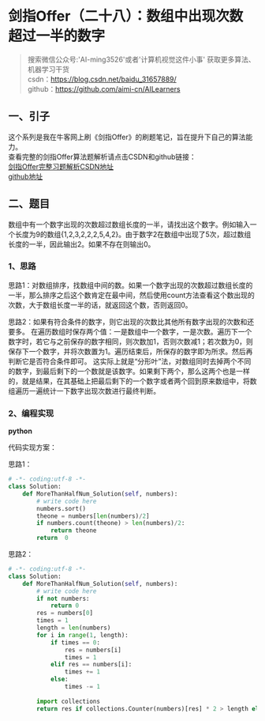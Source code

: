 # 剑指Offer（二十八）：数组中出现次数超过一半的数字

> 搜索微信公众号:'AI-ming3526'或者'计算机视觉这件小事' 获取更多算法、机器学习干货  
> csdn：https://blog.csdn.net/baidu_31657889/  
> github：https://github.com/aimi-cn/AILearners

## 一、引子

这个系列是我在牛客网上刷《剑指Offer》的刷题笔记，旨在提升下自己的算法能力。  
查看完整的剑指Offer算法题解析请点击CSDN和github链接：  
[剑指Offer完整习题解析CSDN地址](https://blog.csdn.net/baidu_31657889/article/category/9059648)  
[github地址](https://github.com/aimi-cn/AILearners/tree/master/blog/Algorithm/jianzhi_offer)

## 二、题目

数组中有一个数字出现的次数超过数组长度的一半，请找出这个数字。例如输入一个长度为9的数组{1,2,3,2,2,2,5,4,2}。由于数字2在数组中出现了5次，超过数组长度的一半，因此输出2。如果不存在则输出0。

### 1、思路

思路1：对数组排序，找数组中间的数。如果一个数字出现的次数超过数组长度的一半，那么排序之后这个数肯定在最中间，然后使用count方法查看这个数出现的次数，大于数组长度一半的话，就返回这个数，否则返回0。

思路2：如果有符合条件的数字，则它出现的次数比其他所有数字出现的次数和还要多。
在遍历数组时保存两个值：一是数组中一个数字，一是次数。遍历下一个数字时，若它与之前保存的数字相同，则次数加1，否则次数减1；若次数为0，则保存下一个数字，并将次数置为1。遍历结束后，所保存的数字即为所求。然后再判断它是否符合条件即可。
这实际上就是“分形叶”法，对数组同时去掉两个不同的数字，到最后剩下的一个数就是该数字。如果剩下两个，那么这两个也是一样的，就是结果，在其基础上把最后剩下的一个数字或者两个回到原来数组中，将数组遍历一遍统计一下数字出现次数进行最终判断。

### 2、编程实现

**python**

代码实现方案：

思路1：

```python
# -*- coding:utf-8 -*-
class Solution:
    def MoreThanHalfNum_Solution(self, numbers):
        # write code here
        numbers.sort()
        theone = numbers[len(numbers)/2]
        if numbers.count(theone) > len(numbers)/2:
            return theone
        return  0
```

思路2：

```python
# -*- coding:utf-8 -*-
class Solution:
    def MoreThanHalfNum_Solution(self, numbers):
        # write code here
        if not numbers:
            return 0
        res = numbers[0]
        times = 1
        length = len(numbers)
        for i in range(1, length):
            if times == 0:
                res = numbers[i]
                times = 1
            elif res == numbers[i]:
                times += 1
            else:
                times -= 1
    
        import collections
        return res if collections.Counter(numbers)[res] * 2 > length else 0
```